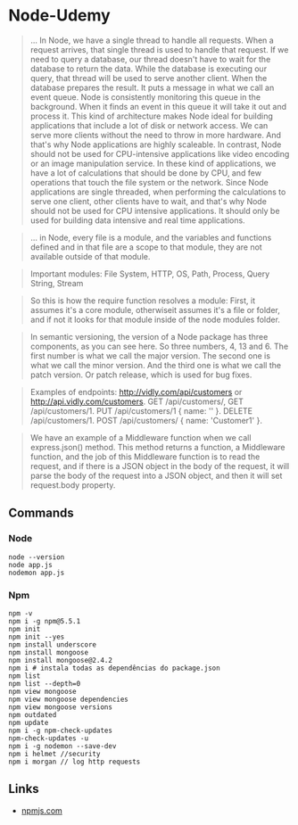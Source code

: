 # Node-Udemy

> ... In Node, we have a single thread to handle all requests. When a request arrives, that single thread is used to handle that request. If we need to query a database, our thread doesn't have to wait for the database to return the data. While the database is executing our query, that thread will be used to serve another client. When the database prepares the result. It puts a message in what we call an event queue. Node is consistently monitoring this queue in the background. When it finds an event in this queue it will take it out and process it. This kind of architecture makes Node ideal for building applications that include a lot of disk or network access. We can serve more clients without the need to throw in more hardware. And that's why Node applications are highly scaleable. In contrast, Node should not be used for CPU-intensive applications like video encoding or an image manipulation service. In these kind of applications, we have a lot of calculations that should be done by CPU, and few operations that touch the file system or the network. Since Node applications are single threaded, when performing the calculations to serve one client, other clients have to wait, and that's why Node should not be used for CPU intensive applications. It should only be used for building data intensive and real time applications.

> ... in Node, every file is a module, and the variables and functions defined and in that file are a scope to that module, they are not available outside of that module.

> Important modules: File System, HTTP, OS, Path, Process, Query String, Stream

> So this is how the require function resolves a module: First, it assumes it's a core module, otherwiseit assumes it's a file or folder, and if not it looks for that module inside of the node modules folder.

> In semantic versioning, the version of a Node package has three components, as you can see here. So three numbers, 4, 13 and 6. The first number is what we call the major version. The second one is what we call the minor version. And the third one is what we call the patch version. Or patch release, which is used for bug fixes.

> Examples of endpoints: http://vidly.com/api/customers or http://api.vidly.com/customers. GET /api/customers/, GET /api/customers/1. PUT /api/customers/1 { name: '' }. DELETE /api/customers/1. POST /api/customers/ { name: 'Customer1' }.

> We have an example of a Middleware function when we call express.json() method. This method returns a function, a Middleware function, and the job of this Middleware function is to read the request, and if there is a JSON object in the body of the request, it will parse the body of the request into a JSON object, and then it will set request.body property.

## Commands

### Node
```
node --version
node app.js
nodemon app.js
```

### Npm
```
npm -v
npm i -g npm@5.5.1
npm init
npm init --yes
npm install underscore
npm install mongoose
npm install mongoose@2.4.2
npm i # instala todas as dependências do package.json
npm list
npm list --depth=0
npm view mongoose
npm view mongoose dependencies
npm view mongoose versions
npm outdated
npm update
npm i -g npm-check-updates
npm-check-updates -u
npm i -g nodemon --save-dev
npm i helmet //security
npm i morgan // log http requests
```

## Links
- [npmjs.com](npmjs.com)
